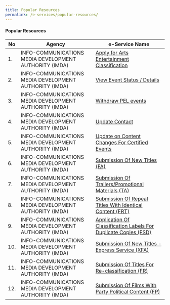 ```yaml
---
title: Popular Resources
permalink: /e-services/popular-resources/
---
```


#### Popular Resources

| **No** | **Agency** | **e-Service Name** |
| -- | -- | -- |
|1.|INFO-COMMUNICATIONS MEDIA DEVELOPMENT AUTHORITY (IMDA)| <a href="https://imdaonline.imda.gov.sg" target="_blank">Apply for Arts Entertainment Classification</a> |
|2.|INFO-COMMUNICATIONS MEDIA DEVELOPMENT AUTHORITY (IMDA)| <a href="https://imdaonline.imda.gov.sg" target="_blank">View Event Status / Details</a>  |
|3.|INFO-COMMUNICATIONS MEDIA DEVELOPMENT AUTHORITY (IMDA)| <a href="https://imdaonline.imda.gov.sg" target="_blank">Withdraw PEL events</a> |
|4.|INFO-COMMUNICATIONS MEDIA DEVELOPMENT AUTHORITY (IMDA)| <a href="https://imdaonline.imda.gov.sg" target="_blank">Update Contact</a> |
|5.|INFO-COMMUNICATIONS MEDIA DEVELOPMENT AUTHORITY (IMDA)| <a href="https://imdaonline.imda.gov.sg" target="_blank">Update on Content Changes For Certified Events</a>  |
|6.|INFO-COMMUNICATIONS MEDIA DEVELOPMENT AUTHORITY (IMDA)| <a href="https://imdaonline.imda.gov.sg" target="_blank">Submission Of New Titles (FA)</a> |
|7.|INFO-COMMUNICATIONS MEDIA DEVELOPMENT AUTHORITY (IMDA)| <a href="https://imdaonline.imda.gov.sg" target="_blank">Submission Of Trailers/Promotional Materials (TA)</a> |
|8.|INFO-COMMUNICATIONS MEDIA DEVELOPMENT AUTHORITY (IMDA)| <a href="https://imdaonline.imda.gov.sg" target="_blank">Submission Of Repeat Titles With Identical Content (FRT)</a>  |
|9.|INFO-COMMUNICATIONS MEDIA DEVELOPMENT AUTHORITY (IMDA)| <a href="https://imdaonline.imda.gov.sg" target="_blank">Application Of Classification Labels For Duplicate Copies (FSD)</a> |
|10.|INFO-COMMUNICATIONS MEDIA DEVELOPMENT AUTHORITY (IMDA)| <a href="https://imdaonline.imda.gov.sg" target="_blank">Submission Of New Titles - Express Service (XFA)</a> |
|11.|INFO-COMMUNICATIONS MEDIA DEVELOPMENT AUTHORITY (IMDA)| <a href="https://imdaonline.imda.gov.sg" target="_blank">Submission Of Titles For Re-classification (FR)</a>  |
|12.|INFO-COMMUNICATIONS MEDIA DEVELOPMENT AUTHORITY (IMDA)| <a href="https://imdaonline.imda.gov.sg" target="_blank">Submission Of Films With Party Political Content (FP)</a> |
